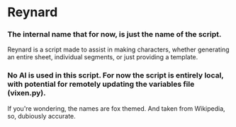 # Reynard
### The internal name that for now, is just the name of the script.

Reynard is a script made to assist in making characters, whether generating an entire sheet, individual segments, or just providing a template.
### No AI is used in this script. For now the script is entirely local, with potential for remotely updating the variables file (vixen.py).
If you're wondering, the names are fox themed. And taken from Wikipedia, so, dubiously accurate.
